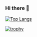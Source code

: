 ### Hi there 👋

<!--
**jaspis1997/jaspis1997** is a ✨ _special_ ✨ repository because its `README.md` (this file) appears on your GitHub profile.

Here are some ideas to get you started:

- 🔭 I’m currently working on ...
- 🌱 I’m currently learning ...
- 👯 I’m looking to collaborate on ...
- 🤔 I’m looking for help with ...
- 💬 Ask me about ...
- 📫 How to reach me: ...
- 😄 Pronouns: ...
- ⚡ Fun fact: ...
-->

[![Top Langs](https://github-readme-stats.vercel.app/api/top-langs/?username=jaspis1997&theme=default)](https://github.com/anuraghazra/github-readme-stats)


[![trophy](https://github-profile-trophy.vercel.app/?username=jaspis1997&theme=default&column=7)](https://github.com/ryo-ma/github-profile-trophy)
